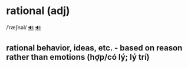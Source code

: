 # rational (adj)

/ˈræʃnəl/ [🔊](https://www.oxfordlearnersdictionaries.com/media/english/uk_pron/r/rat/ratio/rational__gb_1.mp3) [🔊](https://www.oxfordlearnersdictionaries.com/media/english/us_pron/r/rat/ratio/rational__us_1.mp3)

## rational behavior, ideas, etc. - based on reason rather than emotions (hợp/có lý; lý trí)